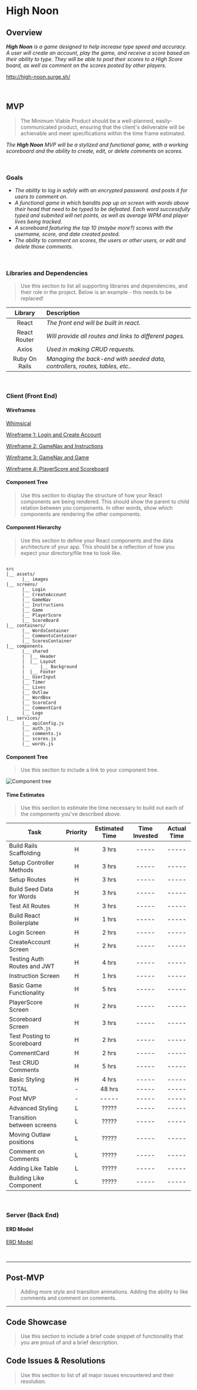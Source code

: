 # High Noon

## Overview

_**High Noon** is a game designed to help increase type speed and accuracy. A user will create an account, play the game, and receive a score based on their ability to type. They will be able to post their scores to a High Score board, as well as comment on the scores posted by other players._

http://high-noon.surge.sh/


<br>

## MVP

> The Minimum Viable Product should be a well-planned, easily-communicated product, ensuring that the client's deliverable will be achievable and meet specifications within the time frame estimated.

_The **High Noon** MVP will be a stylized and functional game, with a working scoreboard and the ability to create, edit, or delete comments on scores._

<br>

### Goals

- _The ability to log in safely with an encrypted password.  and posts it for users to comment on._
- _A functional game in which bandits pop up on screen with words above their head that need to be typed to be defeated. Each word successfully typed and submited will net points, as well as average WPM and player lives being tracked._
- _A scoreboard featuring the top 10 (maybe more?) scores with the username, score, and date created posted._
- _The ability to comment on scores, the users or other users, or edit and delete those comments._

<br>

### Libraries and Dependencies

> Use this section to list all supporting libraries and dependencies, and their role in the project. Below is an example - this needs to be replaced!

|     Library      | Description                                |
| :--------------: | :----------------------------------------- |
|      React       | _The front end will be built in react._ |
|   React Router   | _Will provide all routes and links to different pages._ |
|   Axios          | _Used in making CRUD requests._ |
|     Ruby On Rails      | _Managing the back-end with seeded data, controllers, routes, tables, etc.._ |

<br>

### Client (Front End)

#### Wireframes

[Whimsical](https://whimsical.com/high-noon-kxrUQW4gprh7pZ1eQ1m33)

[Wireframe 1: Login and Create Account](https://imgur.com/ScE8Txf)

[Wireframe 2: GameNav and Instructions](https://imgur.com/Xv6o2se)

[Wireframe 3: GameNav and Game](https://imgur.com/fqE4LXI)

[Wireframe 4: PlayerScore and Scoreboard](https://imgur.com/KshD5gL)

#### Component Tree

> Use this section to display the structure of how your React components are being rendered. This should show the parent to child relation between you components. In other words, show which components are rendering the other components. 

#### Component Hierarchy

> Use this section to define your React components and the data architecture of your app. This should be a reflection of how you expect your directory/file tree to look like. 

``` structure

src
|__ assets/
      |__ images
|__ screens/
      |__ Login
      |__ CreateAccount
      |__ GameNav
      |__ Instructions
      |__ Game
      |__ PlayerScore
      |__ ScoreBoard
|__ containers/
      |__ WordsContainer
      |__ CommentsContainer
      |__ ScoresContainer
|__ components
      |__ shared
      |  |__ Header
      |  |__ Layout
      |      |__ Background
      |  |__ Footer
      |__ UserInput
      |__ Timer
      |__ Lives
      |__ Outlaw
      |__ WordBox
      |__ ScoreCard
      |__ CommentCard
      |__ Logo
|__ services/
      |__ apiConfig.js
      |__ auth.js
      |__ comments.js
      |__ scores.js
      |__ words.js

```

#### Component Tree

> Use this section to include a link to your component tree.

![Component tree](url)

#### Time Estimates

> Use this section to estimate the time necessary to build out each of the components you've described above.

| Task                         | Priority | Estimated Time | Time Invested | Actual Time |
| ---------------------------- | :------: | :------------: | :-----------: | :---------: |
| Build Rails Scaffolding      |    H     |     3 hrs      |     -----     |    -----    |
| Setup Controller Methods     |    H     |     3 hrs      |     -----     |    -----    |
| Setup Routes                 |    H     |     3 hrs      |     -----     |    -----    |
| Build Seed Data for Words    |    H     |     3 hrs      |     -----     |    -----    |
| Test All Routes              |    H     |     3 hrs      |     -----     |    -----    |
| Build React Boilerplate      |    H     |     1 hrs      |     -----     |    -----    |
| Login Screen                 |    H     |     2 hrs      |     -----     |    -----    |
| CreateAccount Screen         |    H     |     2 hrs      |     -----     |    -----    |
| Testing Auth Routes and JWT  |    H     |     4 hrs      |     -----     |    -----    |
| Instruction Screen           |    H     |     1 hrs      |     -----     |    -----    |
| Basic Game Functionality     |    H     |     5 hrs      |     -----     |    -----    |
| PlayerScore Screen           |    H     |     2 hrs      |     -----     |    -----    |
| Scoreboard Screen            |    H     |     3 hrs      |     -----     |    -----    |
| Test Posting to Scoreboard   |    H     |     2 hrs      |     -----     |    -----    |
| CommentCard                  |    H     |     2 hrs      |     -----     |    -----    |
| Test CRUD Comments           |    H     |     5 hrs      |     -----     |    -----    |
| Basic Styling                |    H     |     4 hrs      |     -----     |    -----    |
| TOTAL                        |    -     |     48 hrs     |     -----     |    -----    |
| Post MVP                     |    -     |     -----      |     -----     |    -----    |
| Advanced Styling             |    L     |     ?????      |     -----     |    -----    |
| Transition between screens   |    L     |     ?????      |     -----     |    -----    |
| Moving Outlaw positions      |    L     |     ?????      |     -----     |    -----    |
| Comment on Comments          |    L     |     ?????      |     -----     |    -----    |
| Adding Like Table            |    L     |     ?????      |     -----     |    -----    |
| Building Like Component      |    L     |     ?????      |     -----     |    -----    |


<br>

### Server (Back End)

#### ERD Model

[ERD Model](https://imgur.com/MW1qsxE)

<br>

***

## Post-MVP

> Adding more style and transition animations. Adding the ability to like comments and comment on comments.

***

## Code Showcase

> Use this section to include a brief code snippet of functionality that you are proud of and a brief description.

## Code Issues & Resolutions

> Use this section to list of all major issues encountered and their resolution.
